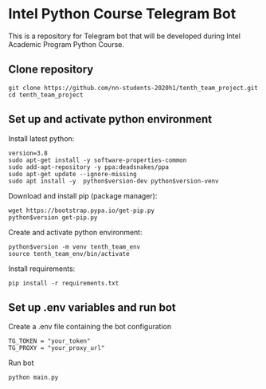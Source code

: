 # Intel Python Course Telegram Bot
This is a repository for Telegram bot that will be developed during Intel Academic Program Python Course.

## Clone repository
```
git clone https://github.com/nn-students-2020h1/tenth_team_project.git
cd tenth_team_project
```

## Set up and activate python environment

Install latest python:
```
version=3.8
sudo apt-get install -y software-properties-common
sudo add-apt-repository -y ppa:deadsnakes/ppa
sudo apt-get update --ignore-missing
sudo apt install -y  python$version-dev python$version-venv
```

Download and install pip (package manager):
```
wget https://bootstrap.pypa.io/get-pip.py
python$version get-pip.py
``` 

Create and activate python environment:
```
python$version -m venv tenth_team_env
source tenth_team_env/bin/activate
```

Install requirements:
```
pip install -r requirements.txt
```

## Set up .env variables and run bot

Сreate a .env file containing the bot configuration
```..env
TG_TOKEN = "your_token"
TG_PROXY = "your_proxy_url"
```

Run bot
```
python main.py
```